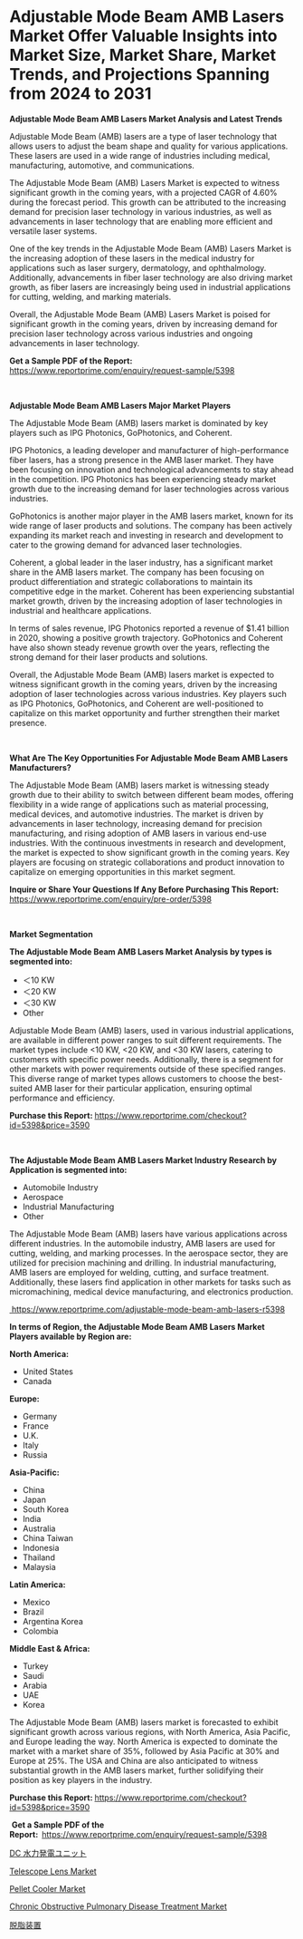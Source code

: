 <p><h1>Adjustable Mode Beam AMB Lasers Market Offer Valuable Insights into Market Size, Market Share, Market Trends, and Projections Spanning from 2024 to 2031</h1></p><p><strong>Adjustable Mode Beam AMB Lasers Market Analysis and Latest Trends</strong></p>
<p><p>Adjustable Mode Beam (AMB) lasers are a type of laser technology that allows users to adjust the beam shape and quality for various applications. These lasers are used in a wide range of industries including medical, manufacturing, automotive, and communications.</p><p>The Adjustable Mode Beam (AMB) Lasers Market is expected to witness significant growth in the coming years, with a projected CAGR of 4.60% during the forecast period. This growth can be attributed to the increasing demand for precision laser technology in various industries, as well as advancements in laser technology that are enabling more efficient and versatile laser systems.</p><p>One of the key trends in the Adjustable Mode Beam (AMB) Lasers Market is the increasing adoption of these lasers in the medical industry for applications such as laser surgery, dermatology, and ophthalmology. Additionally, advancements in fiber laser technology are also driving market growth, as fiber lasers are increasingly being used in industrial applications for cutting, welding, and marking materials.</p><p>Overall, the Adjustable Mode Beam (AMB) Lasers Market is poised for significant growth in the coming years, driven by increasing demand for precision laser technology across various industries and ongoing advancements in laser technology.</p></p>
<p><strong>Get a Sample PDF of the Report:&nbsp;</strong> <a href="https://www.reportprime.com/enquiry/request-sample/5398">https://www.reportprime.com/enquiry/request-sample/5398</a></p>
<p>&nbsp;</p>
<p><strong>Adjustable Mode Beam AMB Lasers Major Market Players</strong></p>
<p><p>The Adjustable Mode Beam (AMB) lasers market is dominated by key players such as IPG Photonics, GoPhotonics, and Coherent. </p><p>IPG Photonics, a leading developer and manufacturer of high-performance fiber lasers, has a strong presence in the AMB laser market. They have been focusing on innovation and technological advancements to stay ahead in the competition. IPG Photonics has been experiencing steady market growth due to the increasing demand for laser technologies across various industries.</p><p>GoPhotonics is another major player in the AMB lasers market, known for its wide range of laser products and solutions. The company has been actively expanding its market reach and investing in research and development to cater to the growing demand for advanced laser technologies.</p><p>Coherent, a global leader in the laser industry, has a significant market share in the AMB lasers market. The company has been focusing on product differentiation and strategic collaborations to maintain its competitive edge in the market. Coherent has been experiencing substantial market growth, driven by the increasing adoption of laser technologies in industrial and healthcare applications.</p><p>In terms of sales revenue, IPG Photonics reported a revenue of $1.41 billion in 2020, showing a positive growth trajectory. GoPhotonics and Coherent have also shown steady revenue growth over the years, reflecting the strong demand for their laser products and solutions.</p><p>Overall, the Adjustable Mode Beam (AMB) lasers market is expected to witness significant growth in the coming years, driven by the increasing adoption of laser technologies across various industries. Key players such as IPG Photonics, GoPhotonics, and Coherent are well-positioned to capitalize on this market opportunity and further strengthen their market presence.</p></p>
<p>&nbsp;</p>
<p><strong>What Are The Key Opportunities For Adjustable Mode Beam AMB Lasers Manufacturers?</strong></p>
<p><p>The Adjustable Mode Beam (AMB) lasers market is witnessing steady growth due to their ability to switch between different beam modes, offering flexibility in a wide range of applications such as material processing, medical devices, and automotive industries. The market is driven by advancements in laser technology, increasing demand for precision manufacturing, and rising adoption of AMB lasers in various end-use industries. With the continuous investments in research and development, the market is expected to show significant growth in the coming years. Key players are focusing on strategic collaborations and product innovation to capitalize on emerging opportunities in this market segment.</p></p>
<p><strong>Inquire or Share Your Questions If Any Before Purchasing This Report:</strong> <a href="https://www.reportprime.com/enquiry/pre-order/5398">https://www.reportprime.com/enquiry/pre-order/5398</a></p>
<p>&nbsp;</p>
<p><strong>Market Segmentation</strong></p>
<p><strong>The Adjustable Mode Beam AMB Lasers Market Analysis by types is segmented into:</strong></p>
<p><ul><li>＜10 KW</li><li>＜20 KW</li><li>＜30 KW</li><li>Other</li></ul></p>
<p><p>Adjustable Mode Beam (AMB) lasers, used in various industrial applications, are available in different power ranges to suit different requirements. The market types include <10 KW, <20 KW, and <30 KW lasers, catering to customers with specific power needs. Additionally, there is a segment for other markets with power requirements outside of these specified ranges. This diverse range of market types allows customers to choose the best-suited AMB laser for their particular application, ensuring optimal performance and efficiency.</p></p>
<p><strong>Purchase this Report:&nbsp;</strong><a href="https://www.reportprime.com/checkout?id=5398&price=3590">https://www.reportprime.com/checkout?id=5398&price=3590</a></p>
<p>&nbsp;</p>
<p><strong>The Adjustable Mode Beam AMB Lasers Market Industry Research by Application is segmented into:</strong></p>
<p><ul><li>Automobile Industry</li><li>Aerospace</li><li>Industrial Manufacturing</li><li>Other</li></ul></p>
<p><p>The Adjustable Mode Beam (AMB) lasers have various applications across different industries. In the automobile industry, AMB lasers are used for cutting, welding, and marking processes. In the aerospace sector, they are utilized for precision machining and drilling. In industrial manufacturing, AMB lasers are employed for welding, cutting, and surface treatment. Additionally, these lasers find application in other markets for tasks such as micromachining, medical device manufacturing, and electronics production.</p></p>
<p><a href="https://www.reportprime.com/adjustable-mode-beam-amb-lasers-r5398">&nbsp;https://www.reportprime.com/adjustable-mode-beam-amb-lasers-r5398</a></p>
<p><strong>In terms of Region, the Adjustable Mode Beam AMB Lasers Market Players available by Region are:</strong></p>
<p>
    <p> <strong> North America: </strong>
        <ul>
            <li>United States</li>
            <li>Canada</li>
        </ul>
        </p> 
    <p> <strong> Europe: </strong>
        <ul>
            <li>Germany</li>
            <li>France</li>
            <li>U.K.</li>
            <li>Italy</li>
            <li>Russia</li>
        </ul>
        </p> 
    <p> <strong> Asia-Pacific: </strong>
        <ul>
            <li>China</li>
            <li>Japan</li>
            <li>South Korea</li>
            <li>India</li>
            <li>Australia</li>
            <li>China Taiwan</li>
            <li>Indonesia</li>
            <li>Thailand</li>
            <li>Malaysia</li>
        </ul>
        </p> 
    <p> <strong> Latin America: </strong>
        <ul>
            <li>Mexico</li>
            <li>Brazil</li>
            <li>Argentina Korea</li>
            <li>Colombia</li>
        </ul>
        </p> 
    <p> <strong> Middle East & Africa: </strong>
        <ul>
            <li>Turkey</li>
            <li>Saudi</li>
            <li>Arabia</li>
            <li>UAE</li>
            <li>Korea</li>
        </ul>
    </p>
    </p>
<p><p>The Adjustable Mode Beam (AMB) lasers market is forecasted to exhibit significant growth across various regions, with North America, Asia Pacific, and Europe leading the way. North America is expected to dominate the market with a market share of 35%, followed by Asia Pacific at 30% and Europe at 25%. The USA and China are also anticipated to witness substantial growth in the AMB lasers market, further solidifying their position as key players in the industry.</p></p>
<p><strong>Purchase this Report: </strong><a href="https://www.reportprime.com/checkout?id=5398&price=3590">https://www.reportprime.com/checkout?id=5398&price=3590</a></p>
<p>&nbsp;<strong>Get a Sample PDF of the Report:&nbsp;&nbsp;</strong><a href="https://www.reportprime.com/enquiry/request-sample/5398">https://www.reportprime.com/enquiry/request-sample/5398</a></p>
<p><strong></strong></p>
<p><p><a href="https://github.com/TysonKub/Market-Research-Report-List-1/blob/main/904072074128.md">DC 水力発電ユニット</a></p><p><a href="https://issuu.com/reportprime-2/docs/telescope-lens-market-size-2030.pptx">Telescope Lens Market</a></p><p><a href="https://www.linkedin.com/pulse/decoding-pellet-cooler-market-metrics-share-trends-growth-patterns-hj7te">Pellet Cooler Market</a></p><p><a href="https://www.linkedin.com/pulse/chronic-obstructive-pulmonary-disease-treatment-market-ptskf">Chronic Obstructive Pulmonary Disease Treatment Market</a></p><p><a href="https://github.com/RaeJenkins1952/Market-Research-Report-List-1/blob/main/393011874127.md">脱脂装置</a></p></p>